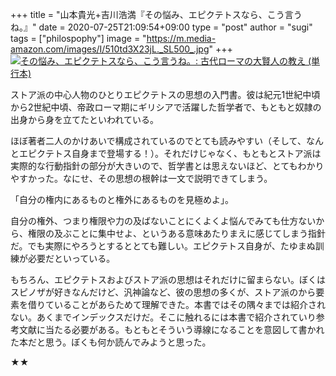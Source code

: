 +++
title = "山本貴光+吉川浩満『その悩み、エピクテトスなら、こう言うね。』"
date = 2020-07-25T21:09:54+09:00
type = "post"
author = "sugi"
tags = ["philospophy"]
image = "https://m.media-amazon.com/images/I/510td3X23jL._SL500_.jpg"
+++
<a href="https://www.amazon.co.jp/dp/4480847502/?tag=chezsugi-22" target="_blank"><img src="https://m.media-amazon.com/images/I/510td3X23jL._SL500_.jpg" alt="その悩み、エピクテトスなら、こう言うね。: 古代ローマの大賢人の教え (単行本)" class="alignleft" /></a>

ストア派の中心人物のひとりエピクテトスの思想の入門書。彼は紀元1世紀中頃から2世紀中頃、帝政ローマ期にギリシアで活躍した哲学者で、もともと奴隷の出身から身を立てたといわれている。

ほぼ著者二人のかけあいで構成されているのでとても読みやすい（そして、なんとエピクテトス自身まで登場する！）。それだけじゃなく、もともとストア派は実際的な行動指針の部分が大きいので、哲学書とは思えないほど、とてもわかりやすかった。なにせ、その思想の根幹は一文で説明できてしまう。

「自分の権内にあるものと権外にあるものを見極めよ」。

自分の権外、つまり権限や力の及ばないことにくよくよ悩んでみても仕方ないから、権限の及ぶことに集中せよ、というある意味あたりまえに感じてしまう指針だ。でも実際にやろうとするととても難しい。エピクテトス自身が、たゆまぬ訓練が必要だといっている。

もちろん、エピクテトスおよびストア派の思想はそれだけに留まらない。ぼくはスピノザが好きなんだけど、汎神論など、彼の思想の多くが、ストア派のから要素を借りていることがあらためて理解できた。本書ではその隅々までは紹介されない。あくまでインデックスだけだ。そこに触れるには本書で紹介されていり参考文献に当たる必要がある。もともとそういう導線になることを意図して書かれた本だと思う。ぼくも何か読んでみようと思った。

★★